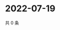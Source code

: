 # 2022-07-19

共 0 条

<!-- BEGIN WEIBO -->
<!-- 最后更新时间 Tue Jul 19 2022 17:01:35 GMT+0800 (China Standard Time) -->

<!-- END WEIBO -->
